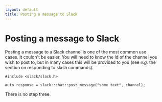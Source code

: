 ```yaml
---
layout: default
title: Posting a message to Slack
---
```


# Posting a message to Slack

Posting a message to a Slack channel is one of the most common use cases. It couldn't be easier. You will need to know the Id of the channel you wish to post to, but in many cases this will be provided to you (see _e.g._ the section on responding to slash commands).

```
#include <slack/slack.h>

auto response = slack::chat::post_message("some text", channel);
```
There is no step three. 
